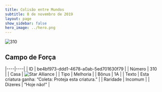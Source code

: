 ```yaml
---
title: Colisão entre Mundos
subtitle: 8 de novembro de 2019
layout: page
show_sidebar: false
hero_image: ../hero.png
---
```


![310](https://cdn.keyforgegame.com/media/card_front/pt/452_310_8V49FCJ2G2F4_pt.png)

## Campo de Força

|----|----|
| ID | be4bf973-ddd1-4678-a0ab-5ed701630f79 |
| Número | 310 |
| Casa | ![Star Alliance](https://archonarcana.com/images/thumb/7/7d/Star_Alliance.png/22px-Star_Alliance.png "Aliança Estelar") |
| Tipo | Melhoria |
| Bônus | 1A |
| Texto | Esta criatura ganha: “Coleta: Proteja esta criatura.” |
| Raridade | Incomum |
| Dizeres | “Hoje não!” |
